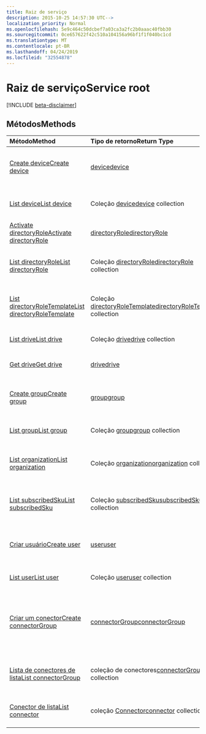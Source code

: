 ```yaml
---
title: Raiz de serviço
description: 2015-10-25 14:57:30 UTC-->
localization_priority: Normal
ms.openlocfilehash: 5e9c464c50dcbef7a03ca3a2fc2b0aaac40fbb30
ms.sourcegitcommit: 0ce657622f42c510a104156a96bf1f1f040bc1cd
ms.translationtype: MT
ms.contentlocale: pt-BR
ms.lasthandoff: 04/24/2019
ms.locfileid: "32554878"
---
```

# <a name="service-root"></a><span data-ttu-id="c25ef-103">Raiz de serviço</span><span class="sxs-lookup"><span data-stu-id="c25ef-103">Service root</span></span>

[!INCLUDE [beta-disclaimer](../../includes/beta-disclaimer.md)]

## <a name="methods"></a><span data-ttu-id="c25ef-104">Métodos</span><span class="sxs-lookup"><span data-stu-id="c25ef-104">Methods</span></span>



| <span data-ttu-id="c25ef-105">Método</span><span class="sxs-lookup"><span data-stu-id="c25ef-105">Method</span></span>           | <span data-ttu-id="c25ef-106">Tipo de retorno</span><span class="sxs-lookup"><span data-stu-id="c25ef-106">Return Type</span></span>    |<span data-ttu-id="c25ef-107">Descrição</span><span class="sxs-lookup"><span data-stu-id="c25ef-107">Description</span></span>|
|:---------------|:--------|:----------|
|[<span data-ttu-id="c25ef-108">Create device</span><span class="sxs-lookup"><span data-stu-id="c25ef-108">Create device</span></span>](../api/device-post-devices.md) |[<span data-ttu-id="c25ef-109">device</span><span class="sxs-lookup"><span data-stu-id="c25ef-109">device</span></span>](device.md)| <span data-ttu-id="c25ef-110">Crie um novo dispositivo postando na coleção de dispositivos.</span><span class="sxs-lookup"><span data-stu-id="c25ef-110">Create a new device by posting to the devices collection.</span></span>|
|[<span data-ttu-id="c25ef-111">List device</span><span class="sxs-lookup"><span data-stu-id="c25ef-111">List device</span></span>](../api/device-list.md) | <span data-ttu-id="c25ef-112">Coleção [device](device.md)</span><span class="sxs-lookup"><span data-stu-id="c25ef-112">[device](device.md) collection</span></span> |<span data-ttu-id="c25ef-113">Obtenha a coleção de objetos de dispositivos.</span><span class="sxs-lookup"><span data-stu-id="c25ef-113">Get device object collection.</span></span> |
|[<span data-ttu-id="c25ef-114">Activate directoryRole</span><span class="sxs-lookup"><span data-stu-id="c25ef-114">Activate directoryRole</span></span>](../api/directoryrole-post-directoryroles.md) | [<span data-ttu-id="c25ef-115">directoryRole</span><span class="sxs-lookup"><span data-stu-id="c25ef-115">directoryRole</span></span>](directoryrole.md) |<span data-ttu-id="c25ef-116">Ative uma função de diretório.</span><span class="sxs-lookup"><span data-stu-id="c25ef-116">Activate a directory role.</span></span> |
|[<span data-ttu-id="c25ef-117">List directoryRole</span><span class="sxs-lookup"><span data-stu-id="c25ef-117">List directoryRole</span></span>](../api/directoryrole-list.md) | <span data-ttu-id="c25ef-118">Coleção [directoryRole](directoryrole.md)</span><span class="sxs-lookup"><span data-stu-id="c25ef-118">[directoryRole](directoryrole.md) collection</span></span> |<span data-ttu-id="c25ef-119">Obtenha a coleção de objetos de directoryRole.</span><span class="sxs-lookup"><span data-stu-id="c25ef-119">Get directoryRole object collection.</span></span> |
|[<span data-ttu-id="c25ef-120">List directoryRoleTemplate</span><span class="sxs-lookup"><span data-stu-id="c25ef-120">List directoryRoleTemplate</span></span>](../api/directoryroletemplate-list.md) | <span data-ttu-id="c25ef-121">Coleção [directoryRoleTemplate](directoryroletemplate.md)</span><span class="sxs-lookup"><span data-stu-id="c25ef-121">[directoryRoleTemplate](directoryroletemplate.md) collection</span></span> |<span data-ttu-id="c25ef-122">Obtenha a coleção de objetos de directoryRoleTemplate.</span><span class="sxs-lookup"><span data-stu-id="c25ef-122">Get directoryRoleTemplate object collection.</span></span> |
|[<span data-ttu-id="c25ef-123">List drive</span><span class="sxs-lookup"><span data-stu-id="c25ef-123">List drive</span></span>](../api/drive-list.md) | <span data-ttu-id="c25ef-124">Coleção [drive](drive.md)</span><span class="sxs-lookup"><span data-stu-id="c25ef-124">[drive](drive.md) collection</span></span> |<span data-ttu-id="c25ef-125">Obtenha a coleção de objetos de unidades.</span><span class="sxs-lookup"><span data-stu-id="c25ef-125">Get drive object collection.</span></span> |
|[<span data-ttu-id="c25ef-126">Get drive</span><span class="sxs-lookup"><span data-stu-id="c25ef-126">Get drive</span></span>](../api/drive-get.md) | [<span data-ttu-id="c25ef-127">drive</span><span class="sxs-lookup"><span data-stu-id="c25ef-127">drive</span></span>](drive.md)  |<span data-ttu-id="c25ef-128">Obtenha as propriedades do objeto drive.</span><span class="sxs-lookup"><span data-stu-id="c25ef-128">Get drive object properties.</span></span> |
|[<span data-ttu-id="c25ef-129">Create group</span><span class="sxs-lookup"><span data-stu-id="c25ef-129">Create group</span></span>](../api/group-post-groups.md) |[<span data-ttu-id="c25ef-130">group</span><span class="sxs-lookup"><span data-stu-id="c25ef-130">group</span></span>](group.md)| <span data-ttu-id="c25ef-131">Crie um novo grupo postando na coleção de grupos.</span><span class="sxs-lookup"><span data-stu-id="c25ef-131">Create a new group by posting to the groups collection.</span></span>|
|[<span data-ttu-id="c25ef-132">List group</span><span class="sxs-lookup"><span data-stu-id="c25ef-132">List group</span></span>](../api/group-list.md) | <span data-ttu-id="c25ef-133">Coleção [group](group.md)</span><span class="sxs-lookup"><span data-stu-id="c25ef-133">[group](group.md) collection</span></span> |<span data-ttu-id="c25ef-134">Obtenha a coleção de objetos de grupos.</span><span class="sxs-lookup"><span data-stu-id="c25ef-134">Get group object collection.</span></span> |
|[<span data-ttu-id="c25ef-135">List organization</span><span class="sxs-lookup"><span data-stu-id="c25ef-135">List organization</span></span>](../api/organization-list.md) | <span data-ttu-id="c25ef-136">Coleção [organization](organization.md)</span><span class="sxs-lookup"><span data-stu-id="c25ef-136">[organization](organization.md) collection</span></span> |<span data-ttu-id="c25ef-137">Obtenha a coleção de objetos de organizações.</span><span class="sxs-lookup"><span data-stu-id="c25ef-137">Get organization object collection.</span></span> |
|[<span data-ttu-id="c25ef-138">List subscribedSku</span><span class="sxs-lookup"><span data-stu-id="c25ef-138">List subscribedSku</span></span>](../api/subscribedsku-list.md) | <span data-ttu-id="c25ef-139">Coleção [subscribedSku](subscribedsku.md)</span><span class="sxs-lookup"><span data-stu-id="c25ef-139">[subscribedSku](subscribedsku.md) collection</span></span> |<span data-ttu-id="c25ef-140">Obtenha a coleção de objetos de subscribedSku.</span><span class="sxs-lookup"><span data-stu-id="c25ef-140">Get subscribedSku object collection.</span></span> |
|[<span data-ttu-id="c25ef-141">Criar usuário</span><span class="sxs-lookup"><span data-stu-id="c25ef-141">Create user</span></span>](../api/user-post-users.md) |[<span data-ttu-id="c25ef-142">user</span><span class="sxs-lookup"><span data-stu-id="c25ef-142">user</span></span>](user.md)| <span data-ttu-id="c25ef-143">Crie um novo usuário postando na coleção de usuários.</span><span class="sxs-lookup"><span data-stu-id="c25ef-143">Create a new user by posting to the users collection.</span></span>|
|[<span data-ttu-id="c25ef-144">List user</span><span class="sxs-lookup"><span data-stu-id="c25ef-144">List user</span></span>](../api/user-list.md) | <span data-ttu-id="c25ef-145">Coleção [user](user.md)</span><span class="sxs-lookup"><span data-stu-id="c25ef-145">[user](user.md) collection</span></span> |<span data-ttu-id="c25ef-146">Obtenha a coleção de objetos de usuários.</span><span class="sxs-lookup"><span data-stu-id="c25ef-146">Get user object collection.</span></span> |
|[<span data-ttu-id="c25ef-147">Criar um conector</span><span class="sxs-lookup"><span data-stu-id="c25ef-147">Create connectorGroup</span></span>](../api/connectorgroup-post-connectorgroups.md) |[<span data-ttu-id="c25ef-148">connectorGroup</span><span class="sxs-lookup"><span data-stu-id="c25ef-148">connectorGroup</span></span>](connectorgroup.md)|<span data-ttu-id="c25ef-149">Criar um novo grupo de conectores postando na coleção connectorGroups.</span><span class="sxs-lookup"><span data-stu-id="c25ef-149">Create a new connectorGroup by posting to the connectorGroups collection.</span></span>|
|[<span data-ttu-id="c25ef-150">Lista de conectores de lista</span><span class="sxs-lookup"><span data-stu-id="c25ef-150">List connectorGroup</span></span>](../api/connectorgroup-list.md) | <span data-ttu-id="c25ef-151">[](connectorgroup.md) coleção de conectores</span><span class="sxs-lookup"><span data-stu-id="c25ef-151">[connectorGroup](connectorgroup.md) collection</span></span> |<span data-ttu-id="c25ef-152">Obter coleção de objetos do grupo de conectores.</span><span class="sxs-lookup"><span data-stu-id="c25ef-152">Get connectorGroup object collection.</span></span> |
|[<span data-ttu-id="c25ef-153">Conector de lista</span><span class="sxs-lookup"><span data-stu-id="c25ef-153">List connector</span></span>](../api/connector-list.md) | <span data-ttu-id="c25ef-154">coleção [Connector](connector.md)</span><span class="sxs-lookup"><span data-stu-id="c25ef-154">[connector](connector.md) collection</span></span> |<span data-ttu-id="c25ef-155">Obter coleção de objetos do conector.</span><span class="sxs-lookup"><span data-stu-id="c25ef-155">Get connector object collection.</span></span> |

<!-- uuid: 8fcb5dbc-d5aa-4681-8e31-b001d5168d79
2015-10-25 14:57:30 UTC -->
<!--
{
  "type": "#page.annotation",
  "description": "Service root",
  "keywords": "",
  "section": "documentation",
  "tocPath": "",
  "suppressions": [
    "Error: /api-reference/beta/resources/service-root.md:\r\n      Exception processing links.\r\n    System.ArgumentException: Link Definition was null. Link text: !INCLUDE [beta-disclaimer](../../includes/beta-disclaimer.md)\r\n      at ApiDoctor.Validation.DocFile.get_LinkDestinations()\r\n      at ApiDoctor.Validation.DocSet.ValidateLinks(Boolean includeWarnings, String[] relativePathForFiles, IssueLogger issues, Boolean requireFilenameCaseMatch, Boolean printOrphanedFiles)"
  ]
}
-->
